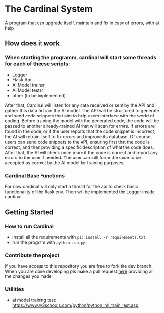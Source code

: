 # The Cardinal System
A program that can upgrade itself, maintain and fix in case of errors, with ai help


## How does it work

### When starting the programm, cardinal will start some threads for each of theese scripts:
 - Logger
 - Flask Api
 - Ai Model trainer
 - Ai Model tester
 - other (to be implemented)

After that, Cardinal will listen for any data received or sent by the API and gather this data to train the AI model. 
The API will be structured to generate and send code snippets that aim to help users interface with the world of coding. 
Before training the model with the generated code, the code will be passed to another already-trained AI that will scan for errors. 
If errors are found in the code, or if the user reports that the code snippet is incorrect, the AI will retrain itself 
to fix errors and improve its database. Of course, users can send code snippets to the API, ensuring first that the code is correct, 
and then providing a specific description of what the code does. After that, the AI will check once more if the code is correct and report
any errors to the user if needed. The user can still force the code to be accepted as correct by the AI model for training purposes.

### Cardinal Base Functions
For now cardinal will only start a thread for the api to check basic functionality of the flask env.
Then will be implemented the Logger inside cardinal.

## Getting Started
### How to run Cardinal

 - install all the requirements with ```pip install -r requirements.txt```
 - run the program with ```python run.py```

### Contribute the project
 
If you have access to this repository you are free to fork the dev branch.
When you are done developing pls make a pull request [here](https://github.com/KemonoBAT4/cardinal-system/pulls) providing all the changes you made

### Utilities
 - ai model training test: https://www.w3schools.com/python/python_ml_train_test.asp
